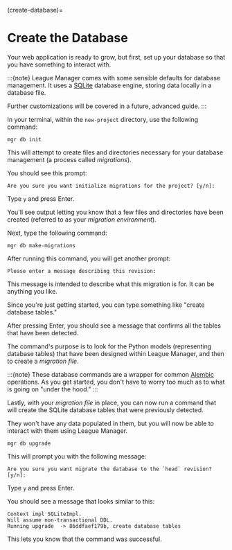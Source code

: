 (create-database)=
# Create the Database

Your web application is ready to grow, but first, set up your database so that you have something to interact with.

:::{note}
League Manager comes with some sensible defaults for database management. It uses a [SQLite](https://www.sqlite.org/index.html) database engine, storing data locally in a database file.

Further customizations will be covered in a future, advanced guide.
:::

In your terminal, within the `new-project` directory, use the following command:

```shell
mgr db init
```

This will attempt to create files and directories necessary for your database management (a process called _migrations_).

You should see this prompt:

```text
Are you sure you want initialize migrations for the project? [y/n]:
```
Type `y` and press Enter.

You'll see output letting you know that a few files and directories have been created (referred to as your _migration environment_).

Next, type the following command:

```shell
mgr db make-migrations
```

After running this command, you will get another prompt:

```text
Please enter a message describing this revision:
```

This message is intended to describe what this migration is for. It can be anything you like.

Since you're just getting started, you can type something like "create database tables."

After pressing Enter, you should see a message that confirms all the tables that have been detected.

The command's purpose is to look for the Python models (representing database tables) that have been designed within League Manager, and then to create a _migration file_.

:::{note}
These database commands are a wrapper for common [Alembic](https://alembic.sqlalchemy.org/en/latest/index.html) operations. As you get started, you don't have to worry too much as to what is going on "under the hood."
:::

Lastly, with your _migration file_ in place, you can now run a command that will create the SQLite database tables that were previously detected. 

They won't have any data populated in them, but you will now be able to interact with them using League Manager.

```shell
mgr db upgrade
```

This will prompt you with the following message:

```text
Are you sure you want migrate the database to the `head` revision? [y/n]:
```

Type `y` and press Enter.

You should see a message that looks similar to this:

```text
Context impl SQLiteImpl.
Will assume non-transactional DDL.
Running upgrade  -> 86ddfaef179b, create database tables
```

This lets you know that the command was successful.

